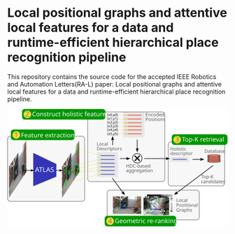 # Local positional graphs and attentive local features for a data and runtime-efficient hierarchical place recognition pipeline
This repository contains the source code for the accepted  IEEE Robotics and Automation Letters(RA-L) paper: Local positional graphs and attentive local features for a data and runtime-efficient hierarchical place recognition pipeline.


![aaa](https://github.com/Yuan-Fangming/Hir-ATLAS/blob/main/images/Zeichnung_v2.svg)

